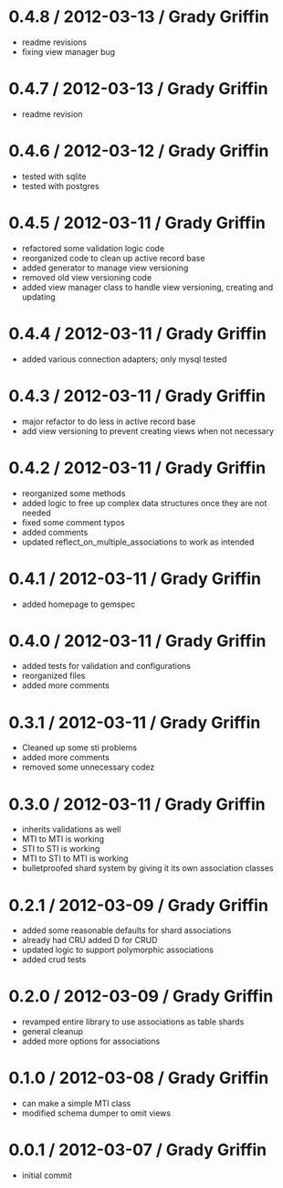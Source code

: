 # 0.4.8 / 2012-03-13 / Grady Griffin

* readme revisions
* fixing view manager bug

# 0.4.7 / 2012-03-13 / Grady Griffin

* readme revision

# 0.4.6 / 2012-03-12 / Grady Griffin

* tested with sqlite
* tested with postgres

# 0.4.5 / 2012-03-11 / Grady Griffin

* refactored some validation logic code
* reorganized code to clean up active record base
* added generator to manage view versioning
* removed old view versioning code
* added view manager class to handle view versioning, creating  and updating

# 0.4.4 / 2012-03-11 / Grady Griffin

* added various connection adapters; only mysql tested

# 0.4.3 / 2012-03-11 / Grady Griffin

* major refactor to do less in active record base
* add view versioning to prevent creating views when not necessary

# 0.4.2 / 2012-03-11 / Grady Griffin

* reorganized some methods
* added logic to free up complex data structures once they are not needed
* fixed some comment typos
* added comments
* updated reflect\_on\_multiple\_associations to work as intended

# 0.4.1 / 2012-03-11 / Grady Griffin

* added homepage to gemspec

# 0.4.0 / 2012-03-11 / Grady Griffin

* added tests for validation and configurations
* reorganized files
* added more comments


# 0.3.1 / 2012-03-11 / Grady Griffin

* Cleaned up some sti problems
* added more comments
* removed some unnecessary codez

# 0.3.0 / 2012-03-11 / Grady Griffin

* inherits validations as well
* MTI to MTI is working
* STI to STI is working
* MTI to STI to MTI is working
* bulletproofed shard system by giving it its own association classes

# 0.2.1 / 2012-03-09 / Grady Griffin

* added some reasonable defaults for shard associations
* already had CRU added D for CRUD
* updated logic to support polymorphic associations
* added crud tests

# 0.2.0 / 2012-03-09 / Grady Griffin

* revamped entire library to use associations as table shards
* general cleanup
* added more options for associations


# 0.1.0 / 2012-03-08 / Grady Griffin

* can make a simple MTI class
* modified schema dumper to omit views

# 0.0.1 / 2012-03-07 / Grady Griffin

* initial commit